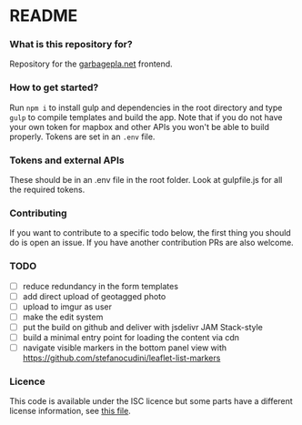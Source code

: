 # README #

### What is this repository for?

Repository for the [garbagepla.net](https://garbagepla.net) frontend.

### How to get started?

Run `npm i` to install gulp and dependencies in the root directory and type `gulp` to compile templates and build the app. Note that if you do not have your own token for mapbox and other APIs you won't be able to build properly. Tokens are set in an `.env` file.

### Tokens and external APIs

These should be in an .env file in the root folder. Look at gulpfile.js for all the required tokens.

### Contributing

If you want to contribute to a specific todo below, the first thing you should do is open an issue. If you have another contribution PRs are also welcome.

### TODO

- [ ] reduce redundancy in the form templates
- [ ] add direct upload of geotagged photo
- [ ] upload to imgur as user
- [ ] make the edit system
- [ ] put the build on github and deliver with jsdelivr JAM Stack-style
- [ ] build a minimal entry point for loading the content via cdn
- [ ] navigate visible markers in the bottom panel view with https://github.com/stefanocudini/leaflet-list-markers

### Licence

This code is available under the ISC licence but some parts have a different license information, see [this file](https://github.com/garbageplanet/web-ui/blob/dev/license.md).
